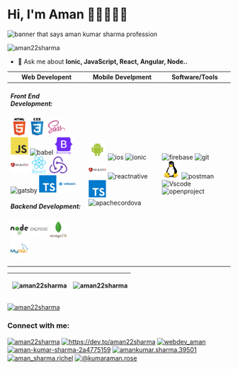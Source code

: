 # Hi, I'm Aman 👋🏾👨‍🎓‍💻
<img src="https://user-images.githubusercontent.com/40789486/111953179-49dcaf00-8b0c-11eb-8293-4599d827ecf1.png" alt="banner that says aman kumar sharma profession">
<p align="left"> <img src="https://komarev.com/ghpvc/?username=aman22sharma&label=Profile%20views&color=0e75b6&style=flat" alt="aman22sharma" /> </p>

- 💬 Ask me about **Ionic, JavaScript, React, Angular, Node..**

|       Web Developent         |Mobile Develpment                        |Software/Tools                   |
|----------------|-------------------------------|-----------------------------|
|<h5 align="left">Front End Development:</h5><p align="left"><img src="https://raw.githubusercontent.com/devicons/devicon/master/icons/html5/html5-original-wordmark.svg" alt="html5" width="40" height="40"/><img src="https://raw.githubusercontent.com/devicons/devicon/master/icons/css3/css3-original-wordmark.svg" alt="css3" width="40" height="40"/> <img src="https://raw.githubusercontent.com/devicons/devicon/master/icons/sass/sass-original.svg" alt="sass" width="40" height="40"/> <img src="https://raw.githubusercontent.com/devicons/devicon/master/icons/javascript/javascript-original.svg" alt="javascript" width="40" height="40"/> <img src="https://www.vectorlogo.zone/logos/babeljs/babeljs-icon.svg" alt="babel" width="40" height="40"/> <img src="https://raw.githubusercontent.com/devicons/devicon/master/icons/bootstrap/bootstrap-plain-wordmark.svg" alt="bootstrap" width="40" height="40"/> <img src="https://raw.githubusercontent.com/devicons/devicon/master/icons/angularjs/angularjs-original-wordmark.svg" alt="angularjs" width="40" height="40"/> <img src="https://raw.githubusercontent.com/devicons/devicon/master/icons/react/react-original-wordmark.svg" alt="react" width="40" height="40"/> <img src="https://raw.githubusercontent.com/devicons/devicon/master/icons/redux/redux-original.svg" alt="redux" width="40" height="40"/> <img src="https://www.vectorlogo.zone/logos/gatsbyjs/gatsbyjs-icon.svg" alt="gatsby" width="40" height="40"/> <img src="https://raw.githubusercontent.com/devicons/devicon/master/icons/typescript/typescript-original.svg" alt="typescript" width="40" height="40"/> <img src="https://raw.githubusercontent.com/devicons/devicon/d00d0969292a6569d45b06d3f350f463a0107b0d/icons/webpack/webpack-original-wordmark.svg" alt="webpack" width="40" height="40"/><h5 align="left">Backend Development:</h5><img src="https://raw.githubusercontent.com/devicons/devicon/master/icons/nodejs/nodejs-original-wordmark.svg" alt="nodejs" width="40" height="40"/> <img src="https://raw.githubusercontent.com/devicons/devicon/master/icons/express/express-original-wordmark.svg" alt="express" width="40" height="40"/> <img src="https://raw.githubusercontent.com/devicons/devicon/master/icons/mongodb/mongodb-original-wordmark.svg" alt="mongodb" width="40" height="40"/> <img src="https://raw.githubusercontent.com/devicons/devicon/master/icons/mysql/mysql-original-wordmark.svg" alt="mysql" width="40" height="40"/> </p> |<p align="left"><img src="https://raw.githubusercontent.com/devicons/devicon/master/icons/android/android-original-wordmark.svg" alt="android" width="40" height="40"/> <img src="https://user-images.githubusercontent.com/40789486/111962825-d2f9e300-8b18-11eb-9a70-86f14a2e6299.png" alt="ios" width="40" height="40"/> <img src="https://upload.wikimedia.org/wikipedia/commons/d/d1/Ionic_Logo.svg" alt="ionic" width="40" height="40"/> <img src="https://raw.githubusercontent.com/devicons/devicon/master/icons/angularjs/angularjs-original-wordmark.svg" alt="angularjs" width="40" height="40"/> <img src="https://reactnative.dev/img/header_logo.svg" alt="reactnative" width="40" height="40"/> <img src="https://raw.githubusercontent.com/devicons/devicon/master/icons/typescript/typescript-original.svg" alt="typescript" width="40" height="40"/> <img src="https://www.vectorlogo.zone/logos/apache_cordova/apache_cordova-icon.svg" alt="apachecordova" width="40" height="40"/></p> |<p align="left"><img src="https://www.vectorlogo.zone/logos/firebase/firebase-icon.svg" alt="firebase" width="40" height="40"/> <img src="https://www.vectorlogo.zone/logos/git-scm/git-scm-icon.svg" alt="git" width="40" height="40"/> <img src="https://raw.githubusercontent.com/devicons/devicon/master/icons/linux/linux-original.svg" alt="linux" width="40" height="40"/> <img src="https://www.vectorlogo.zone/logos/getpostman/getpostman-icon.svg" alt="postman" width="40" height="40"/> <img src="https://user-images.githubusercontent.com/40789486/111963362-6e8b5380-8b19-11eb-86dd-800a128dc1fd.png" alt="Vscode" width="40" height="40"/> <img src="https://user-images.githubusercontent.com/40789486/111964002-29b3ec80-8b1a-11eb-9523-1b3bfd3aa5ed.png" alt="openproject" width="40" height="40"/></p>            |

| <p>&nbsp;<img align="center" src="https://github-readme-stats.vercel.app/api?username=aman22sharma&show_icons=true&locale=en&hide=issues" alt="aman22sharma" /></p> | <p><img align="center" src="https://github-readme-streak-stats.herokuapp.com/?user=aman22sharma&" alt="aman22sharma" /></p> |
| :----------: | :----------: | 

<p align="left"> <a href="https://github.com/ryo-ma/github-profile-trophy"><img src="https://github-profile-trophy.vercel.app/?username=aman22sharma" alt="aman22sharma" /></a> </p>

<h3 align="left">Connect with me:</h3>
<p align="left">
<a href="https://codepen.io/aman22sharma" target="blank"><img align="center" src="https://cdn.jsdelivr.net/npm/simple-icons@3.0.1/icons/codepen.svg" alt="aman22sharma" height="30" width="40" /></a>
<a href="https://dev.to/https://dev.to/aman22sharma" target="blank"><img align="center" src="https://cdn.jsdelivr.net/npm/simple-icons@3.0.1/icons/dev-dot-to.svg" alt="https://dev.to/aman22sharma" height="30" width="40" /></a>
<a href="https://twitter.com/webdev_aman" target="blank"><img align="center" src="https://cdn.jsdelivr.net/npm/simple-icons@3.0.1/icons/twitter.svg" alt="webdev_aman" height="30" width="40" /></a>
<a href="https://linkedin.com/in/aman-kumar-sharma-2a4775159" target="blank"><img align="center" src="https://cdn.jsdelivr.net/npm/simple-icons@3.0.1/icons/linkedin.svg" alt="aman-kumar-sharma-2a4775159" height="30" width="40" /></a>
<a href="https://fb.com/amankumar.sharma.39501" target="blank"><img align="center" src="https://cdn.jsdelivr.net/npm/simple-icons@3.0.1/icons/facebook.svg" alt="amankumar.sharma.39501" height="30" width="40" /></a>
<a href="https://instagram.com/aman_sharma.richel" target="blank"><img align="center" src="https://cdn.jsdelivr.net/npm/simple-icons@3.0.1/icons/instagram.svg" alt="aman_sharma.richel" height="30" width="40" /></a>
<a href="https://medium.com/@kumaraman.rose" target="blank"><img align="center" src="https://cdn.jsdelivr.net/npm/simple-icons@3.0.1/icons/medium.svg" alt="@kumaraman.rose" height="30" width="40" /></a>
</p>



